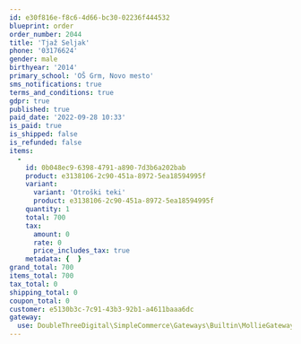 ```yaml
---
id: e30f816e-f8c6-4d66-bc30-02236f444532
blueprint: order
order_number: 2044
title: 'Tjaž Seljak'
phone: '03176624'
gender: male
birthyear: '2014'
primary_school: 'OŠ Grm, Novo mesto'
sms_notifications: true
terms_and_conditions: true
gdpr: true
published: true
paid_date: '2022-09-28 10:33'
is_paid: true
is_shipped: false
is_refunded: false
items:
  -
    id: 0b048ec9-6398-4791-a890-7d3b6a202bab
    product: e3138106-2c90-451a-8972-5ea18594995f
    variant:
      variant: 'Otroški teki'
      product: e3138106-2c90-451a-8972-5ea18594995f
    quantity: 1
    total: 700
    tax:
      amount: 0
      rate: 0
      price_includes_tax: true
    metadata: {  }
grand_total: 700
items_total: 700
tax_total: 0
shipping_total: 0
coupon_total: 0
customer: e5130b3c-7c91-43b3-92b1-a4611baaa6dc
gateway:
  use: DoubleThreeDigital\SimpleCommerce\Gateways\Builtin\MollieGateway
---
```

